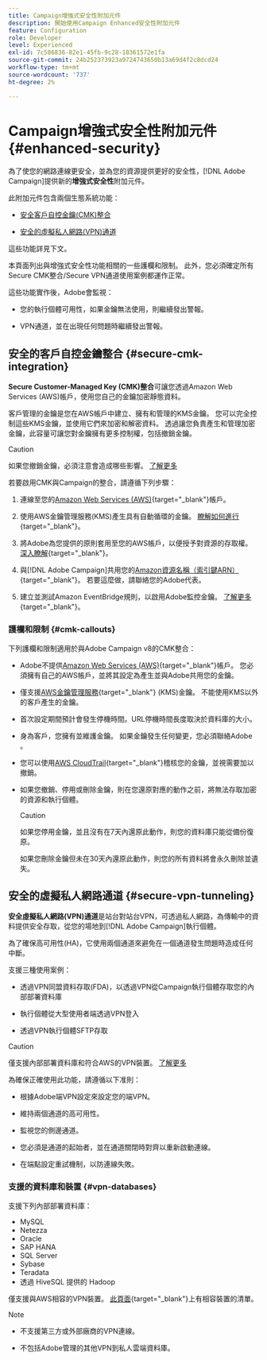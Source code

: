 ```yaml
---
title: Campaign增強式安全性附加元件
description: 開始使用Campaign Enhanced安全性附加元件
feature: Configuration
role: Developer
level: Experienced
exl-id: 7c586836-82e1-45fb-9c28-18361572e1fa
source-git-commit: 24b252373923a9724743650b13a69d4f2c8dcd24
workflow-type: tm+mt
source-wordcount: '737'
ht-degree: 2%

---
```



# Campaign增強式安全性附加元件 {#enhanced-security}

為了使您的網路連線更安全，並為您的資源提供更好的安全性，[!DNL Adobe Campaign]提供新的&#x200B;**增強式安全性**&#x200B;附加元件。

此附加元件包含兩個生態系統功能：

* [安全客戶自控金鑰(CMK)整合](#secure-cmk-integration)

* [安全的虛擬私人網路(VPN)通道](#secure-vpn-tunneling)

這些功能詳見下文。

本頁面列出與增強式安全性功能相關的一些護欄和限制。 此外，您必須確定所有Secure CMK整合/Secure VPN通道使用案例都運作正常。

這些功能實作後，Adobe會監視：

* 您的執行個體可用性，如果金鑰無法使用，則繼續發出警報。

* VPN通道，並在出現任何問題時繼續發出警報。

## 安全的客戶自控金鑰整合 {#secure-cmk-integration}

**Secure Customer-Managed Key (CMK)整合**&#x200B;可讓您透過Amazon Web Services (AWS)帳戶，使用您自己的金鑰加密靜態資料。

客戶管理的金鑰是您在AWS帳戶中建立、擁有和管理的KMS金鑰。 您可以完全控制這些KMS金鑰，並使用它們來加密和解密資料。 透過讓您負責產生和管理加密金鑰，此容量可讓您對金鑰擁有更多控制權，包括撤銷金鑰。

>[!CAUTION]
>
>如果您撤銷金鑰，必須注意會造成哪些影響。 [了解更多](#cmk-callouts)

若要啟用CMK與Campaign的整合，請遵循下列步驟：

1. 連線至您的[Amazon Web Services (AWS)](https://aws.amazon.com/){target="_blank"}帳戶。

1. 使用AWS金鑰管理服務(KMS)產生具有自動循環的金鑰。 [瞭解如何進行](https://docs.aws.amazon.com/kms/latest/developerguide/create-keys.html){target="_blank"}。

1. 將Adobe為您提供的原則套用至您的AWS帳戶，以便授予對資源的存取權。 [深入瞭解](https://docs.aws.amazon.com/kms/latest/developerguide/key-policy-services.html){target="_blank"}。<!--link TBC-->

1. 與[!DNL Adobe Campaign]共用您的[Amazon資源名稱（索引鍵ARN）](https://docs.aws.amazon.com/kms/latest/developerguide/find-cmk-id-arn.html){target="_blank"}。 若要這麼做，請聯絡您的Adobe代表。<!--or Adobe transition manager?-->

1. 建立並測試Amazon EventBridge規則，以啟用Adobe監控金鑰&#x200B;。 [了解更多](https://docs.aws.amazon.com/eventbridge/latest/userguide/eb-rules.html){target="_blank"}。


### 護欄和限制 {#cmk-callouts}

下列護欄和限制適用於與Adobe Campaign v8的CMK整合：

* Adobe不提供[Amazon Web Services (AWS)](https://aws.amazon.com/){target="_blank"}帳戶。 您必須擁有自己的AWS帳戶，並將其設定為產生並與Adobe共用您的金鑰。

* 僅支援[AWS金鑰管理服務](https://docs.aws.amazon.com/kms/latest/developerguide/overview.html){target="_blank"} (KMS)金鑰。 不能使用KMS以外的客戶產生的金鑰&#x200B;。

* 首次設定期間預計會發生停機時間。&#x200B;URL停機時間長度取決於資料庫的大小。

* 身為客戶，您擁有並維護金鑰。 如果金鑰發生任何變更，您必須聯絡Adobe&#x200B;。

* 您可以使用[AWS CloudTrail](https://docs.aws.amazon.com/awscloudtrail/latest/userguide/cloudtrail-user-guide.html){target="_blank"}稽核您的金鑰，並視需要加以撤銷。&#x200B;

* 如果您撤銷、停用或刪除金鑰，則在您還原對應的動作之前，將無法存取加密的資源和執行個體。

  >[!CAUTION]
  >
  >如果您停用金鑰，並且沒有在7天內還原此動作，則您的資料庫只能從備份復原。
  >
  >如果您刪除金鑰但未在30天內還原此動作，則您的所有資料將會永久刪除並遺失&#x200B;。

## 安全的虛擬私人網路通道 {#secure-vpn-tunneling}

**安全虛擬私人網路(VPN)通道**&#x200B;是站台對站台VPN，可透過私人網路，為傳輸中的資料提供安全存取，從您的場地到[!DNL Adobe Campaign]執行個體。

<!--As it connects two networks together, it is a site-to-site VPN.-->

為了確保高可用性(HA)，它使用兩個通道來避免在一個通道發生問題時造成任何中斷。

支援三種使用案例：

* 透過VPN同盟資料存取(FDA)，以透過VPN從Campaign執行個體存取您的內部部署資料庫

* 執行個體從大型使用者端透過VPN登入

* 透過VPN執行個體SFTP存取

>[!CAUTION]
>
>僅支援內部部署資料庫和符合AWS的VPN裝置。 [了解更多](#vpn-databases)

為確保正確使用此功能，請遵循以下准則：

* 根據Adobe端VPN設定來設定您的端VPN。

* 維持兩個通道的高可用性。

* 監視您的側邊通道。

* 您必須是通道的起始者，並在通道關閉時對齊以重新啟動連線。

* 在端點設定重試機制，以防連線失敗。

### 支援的資料庫和裝置 {#vpn-databases}

支援下列內部部署資料庫：

* MySQL
* Netezza
* Oracle
* SAP HANA
* SQL Server
* Sybase
* Teradata
* 透過 HiveSQL 提供的 Hadoop

僅支援與AWS相容的VPN裝置。 [此頁面](https://docs.aws.amazon.com/vpn/latest/s2svpn/your-cgw.html#example-configuration-files){target="_blank"}上有相容裝置的清單。

>[!NOTE]
>
>* 不支援第三方或外部廠商的VPN連線。
>
>* 不包括Adobe管理的其他VPN到私人雲端資料庫。

